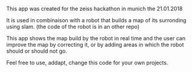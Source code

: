 This app was created for the zeiss hackathon in munich the 21.01.2018



It is used in combinaison with a robot that builds a map of its surronding using slam. (the code of the robot is in an other repo)

This app shows the map build by the robot in real time and the user can improve the map by correcting it, or by adding areas in which the robot should or should not go.



Feel free to use, addapt, change this code for your own projects.





